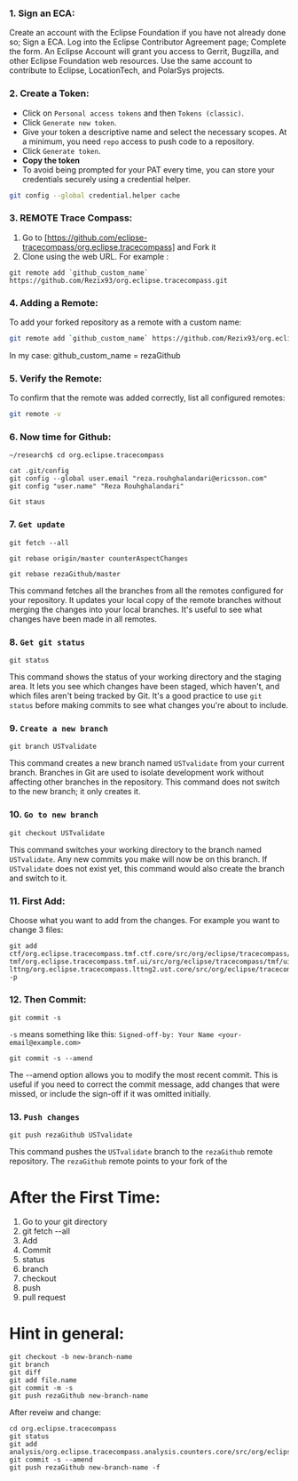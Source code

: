 ### 1. **Sign an ECA:**
Create an account with the Eclipse Foundation if you have not already done so;
Sign a ECA.
Log into the Eclipse Contributor Agreement page;
Complete the form.
An Eclipse Account will grant you access to Gerrit, Bugzilla, and other Eclipse Foundation web resources.
Use the same account to contribute to Eclipse, LocationTech, and PolarSys projects.


### 2. **Create a Token:**
   - Click on `Personal access tokens` and then `Tokens (classic)`.
   - Click `Generate new token`.
   - Give your token a descriptive name and select the necessary scopes. At a minimum, you need `repo` access to push code to a repository.
   - Click `Generate token`.
   - **Copy the token**
   - To avoid being prompted for your PAT every time, you can store your credentials securely using a credential helper.
  ```bash
  git config --global credential.helper cache
  ```

### 3. **REMOTE Trace Compass:**

1. Go to [https://github.com/eclipse-tracecompass/org.eclipse.tracecompass] and Fork it
2. Clone using the web URL. For example :
```
git remote add `github_custom_name` https://github.com/Rezix93/org.eclipse.tracecompass.git
```
### 4. **Adding a Remote:**

To add your forked repository as a remote with a custom name:

```bash
git remote add `github_custom_name` https://github.com/Rezix93/org.eclipse.tracecompass.git
```
In my case: github_custom_name = rezaGithub

### 5. **Verify the Remote:**
To confirm that the remote was added correctly, list all configured remotes:

```bash
git remote -v
```

### 6. **Now time for Github:**
```
~/research$ cd org.eclipse.tracecompass
```

```
cat .git/config 
git config --global user.email "reza.rouhghalandari@ericsson.com"
git config "user.name" "Reza Rouhghalandari"
```
```
Git staus
```


### 7. **`Get update`**

```
git fetch --all
```
```
git rebase origin/master counterAspectChanges 
```
```
git rebase rezaGithub/master 
```


This command fetches all the branches from all the remotes configured for your repository. It updates your local copy of the remote branches without merging the changes into your local branches. It's useful to see what changes have been made in all remotes.

### 8. **`Get git status`**

```
git status
```

This command shows the status of your working directory and the staging area. It lets you see which changes have been staged, which haven't, and which files aren't being tracked by Git. It's a good practice to use `git status` before making commits to see what changes you're about to include.

### 9. **`Create a new branch`**

```
git branch USTvalidate
```

This command creates a new branch named `USTvalidate` from your current branch. Branches in Git are used to isolate development work without affecting other branches in the repository. This command does not switch to the new branch; it only creates it.

### 10. **`Go to new branch`**

```
git checkout USTvalidate
```

This command switches your working directory to the branch named `USTvalidate`. Any new commits you make will now be on this branch. If `USTvalidate` does not exist yet, this command would also create the branch and switch to it.


### 11. **First Add:**

Choose what you want to add from the changes. For example you want to change 3 files: 

```
git add ctf/org.eclipse.tracecompass.tmf.ctf.core/src/org/eclipse/tracecompass/tmf/ctf/core/trace/CtfTmfTrace.java
tmf/org.eclipse.tracecompass.tmf.ui/src/org/eclipse/tracecompass/tmf/ui/project/model/TmfTraceElement.java 
lttng/org.eclipse.tracecompass.lttng2.ust.core/src/org/eclipse/tracecompass/lttng2/ust/core/trace/LttngUstTrace.java -p 
```

### 12. **Then Commit:**

```
git commit -s
```
`-s` means something like this: `Signed-off-by: Your Name <your-email@example.com>`

``` 
git commit -s --amend
```
The --amend option allows you to modify the most recent commit. This is useful if you need to correct the commit message, add changes that were missed, or include the sign-off if it was omitted initially.




### 13. **`Push changes`**

```
git push rezaGithub USTvalidate
```

This command pushes the `USTvalidate` branch to the `rezaGithub` remote repository. The `rezaGithub` remote points to your fork of the 



# After the First Time: 

1. Go to your git directory
2. git fetch --all
3. Add
4. Commit
5. status
6. branch
7. checkout
8. push
9. pull request

# Hint in general: 

```
git checkout -b new-branch-name
git branch
git diff
git add file.name
git commit -m -s
git push rezaGithub new-branch-name
```


After reveiw and change: 
```
cd org.eclipse.tracecompass
git status 
git add analysis/org.eclipse.tracecompass.analysis.counters.core/src/org/eclipse/tracecompass/analysis/counters/core/aspects/ITmfCounterAspect.java
git commit -s --amend
git push rezaGithub new-branch-name -f
```
